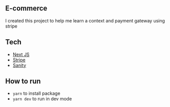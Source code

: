 ## E-commerce

I created this project to help me learn a context and payment gateway using stripe

## Tech

- [Next JS](https://nextjs.org/)
- [Stripe](https://stripe.com/)
- [Sanity](https://www.sanity.io/)

## How to run

- `yarn` to install package
- `yarn dev` to run in dev mode
